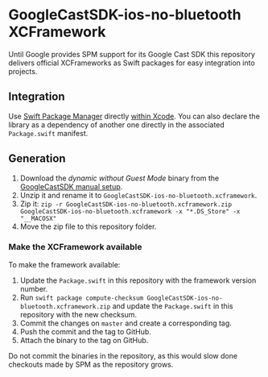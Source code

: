 GoogleCastSDK-ios-no-bluetooth XCFramework
==========================================

Until Google provides SPM support for its Google Cast SDK this repository delivers official XCFrameworks as Swift packages for easy integration into projects.

## Integration

Use [Swift Package Manager](https://swift.org/package-manager) directly [within Xcode](https://developer.apple.com/documentation/xcode/adding_package_dependencies_to_your_app). You can also declare the library as a dependency of another one directly in the associated `Package.swift` manifest.

## Generation

1. Download the _dynamic without Guest Mode_ binary from the [GoogleCastSDK manual setup](https://developers.google.com/cast/docs/ios_sender#manual_setup).
2. Unzip it and rename it to `GoogleCastSDK-ios-no-bluetooth.xcframework`.
3. Zip it: `zip -r GoogleCastSDK-ios-no-bluetooth.xcframework.zip GoogleCastSDK-ios-no-bluetooth.xcframework -x "*.DS_Store" -x "__MACOSX"`
4. Move the zip file to this repository folder.

### Make the XCFramework available

To make the framework available:

1. Update the `Package.swift` in this repository with the framework version number.
2. Run `swift package compute-checksum GoogleCastSDK-ios-no-bluetooth.xcframework.zip` and update the `Package.swift` in this repository with the new checksum. 
3. Commit the changes on `master` and create a corresponding tag.
4. Push the commit and the tag to GitHub.
5. Attach the binary to the tag on GitHub.

Do not commit the binaries in the repository, as this would slow done checkouts made by SPM as the repository grows.